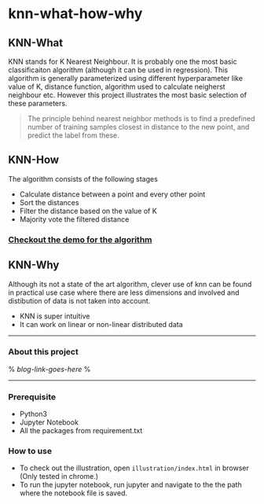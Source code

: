 # knn-what-how-why

## KNN-What

KNN stands for K Nearest Neighbour. It is probably one the most basic classificaiton algorithm (although it can be used in regression). This algorithm is generally parameterized using different hyperparameter like value of K, distance function, algorithm used to calculate neigherst neighbour etc. However this project illustrates the most basic selection of these parameters.

> The principle behind nearest neighbor methods is to find a predefined number of training samples closest in distance to the new point, and predict the label from these.

## KNN-How

The algorithm consists of the following stages
- Calculate distance between a point and every other point
- Sort the distances
- Filter the distance based on the value of K
- Majority vote the filtered distance

### [Checkout the demo for the algorithm](https://akash-goswami.github.io/knn-what-how-why/)


## KNN-Why

Although its not a state of the art algorithm, clever use of knn can be found in practical use case where there are less dimensions and involved and distibution of data is not taken into account.

- KNN is super intuitive
- It can work on linear or non-linear distributed data

---

### About this project

% *blog-link-goes-here* %

---
### Prerequisite 
- Python3
- Jupyter Notebook
- All the packages from requirement.txt

### How to use
- To check out the illustration, open `illustration/index.html` in browser (Only tested in chrome.)
- To run the jupyter notebook, run jupyter and navigate to the the path where the notebook file is saved.